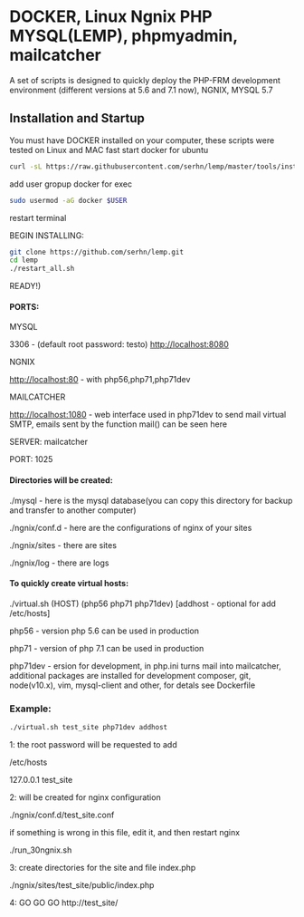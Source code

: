 # DOCKER, Linux Ngnix PHP MYSQL(LEMP), phpmyadmin, mailcatcher

A set of scripts is designed to quickly deploy the PHP-FRM development environment (different versions at 5.6 and 7.1 now), NGNIX, MYSQL 5.7

## Installation and Startup

You must have DOCKER installed on your computer, these scripts were tested on Linux and MAС
fast start docker for ubuntu
```sh
curl -sL https://raw.githubusercontent.com/serhn/lemp/master/tools/install_docker_ubuntu.sh | sudo -E bash -
```
add user gropup docker for exec
```sh
sudo usermod -aG docker $USER
```
restart terminal

BEGIN INSTALLING:
```sh
git clone https://github.com/serhn/lemp.git
cd lemp
./restart_all.sh
```
READY!)


#### PORTS:

MYSQL

3306 - (default root password: testo)
<http://localhost:8080> 


NGNIX

<http://localhost:80> - with php56,php71,php71dev


MAILCATCHER

<http://localhost:1080> - web interface used in php71dev to send mail virtual SMTP, emails sent by the function mail() can be seen here


SERVER: mailcatcher 

PORT: 1025


#### Directories will be created:

./mysql - here is the mysql database(you can copy this directory for backup and transfer to another computer)

./ngnix/conf.d - here are the configurations of nginx of your sites

./ngnix/sites - there are sites

./ngnix/log - there are logs


#### To quickly create virtual hosts:

./virtual.sh (HOST) (php56 php71 php71dev) [addhost - optional for add /etc/hosts]


php56 - version php 5.6 can be used in production

php71 - version of php 7.1 can be used in production

php71dev - ersion for development, in php.ini turns mail into mailcatcher, additional packages are installed for development composer, git, node(v10.x), vim, mysql-client and other, for detals see Dockerfile 

### Example:
```sh
./virtual.sh test_site php71dev addhost
```

1:
the root password will be requested to add

/etc/hosts 

127.0.0.1	test_site


2:
will be created for nginx configuration

./ngnix/conf.d/test_site.conf

if something is wrong in this file, edit it, and then restart nginx

./run_30ngnix.sh

3:
create directories for the site and file index.php

./ngnix/sites/test_site/public/index.php

4:
GO GO GO http://test_site/
